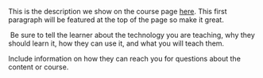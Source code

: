 This is the description we show on the course page [here](https://lab.github.com/arniveigarth/mechatronics-i). This first paragraph will be featured at the top of the page so make it great.
​

​
Be sure to tell the learner about the technology you are teaching, why they should learn it, how they can use it, and what you will teach them.
​


Include information on how they can reach you for questions about the content or course. 